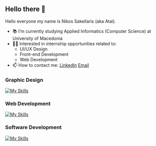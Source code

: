 ## Hello there 👋

Hello everyone my name is Nikos Sakellaris (aka Atai). 

- :books: I’m currently studying Applied Informatics (Computer Science) at University of Macedonia
- 🧑‍💻 Interested in internship opportunities related to:
  - UI/UX Design
  - Front-end Development
  - Web Development 
- 📫 How to contact me: 
  [LinkedIn](https://www.linkedin.com/in/nikos-sakellaris-b2b3a6223/ "LinkedIn Profile")
  [Email](nikossakell02@gmail.com)

### Graphic Design

[![My Skills](https://skillicons.dev/icons?i=ps,xd)](https://skillicons.dev)

### Web Development

[![My Skills](https://skillicons.dev/icons?i=html,css,bootstrap)](https://skillicons.dev)

### Software Development

[![My Skills](https://skillicons.dev/icons?i=java,c,eclipse)](https://skillicons.dev)
